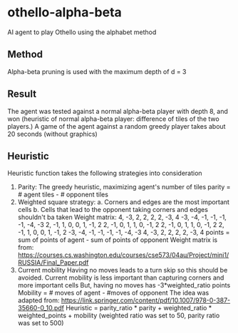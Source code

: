 # othello-alpha-beta
AI agent to play Othello using the alphabet method

## Method
Alpha-beta pruning is used with the maximum depth of d = 3

## Result
The agent was tested against a normal alpha-beta player with depth 8, and won
    (heuristic of normal alpha-beta player: difference of tiles of the two players.)
A game of the agent against a random greedy player takes about 20 seconds (without graphics)


## Heuristic
Heuristic function takes the following strategies into consideration
1. Parity:
    The greedy heuristic, maximizing agent's number of tiles
    parity = # agent tiles - # opponent tiles
2. Weighted square strategy:
    a. Corners and edges are the most important cells
    b. Cells that lead to the opponent taking corners and edges shouldn't ba taken
    Weight matrix:
         4, -3,  2,  2,  2,  2, -3,  4
        -3, -4, -1, -1, -1, -1, -4, -3
         2, -1,  1,  0,  0,  1, -1,  2
         2, -1,  0,  1,  1,  0, -1,  2
         2, -1,  0,  1,  1,  0, -1,  2
         2, -1,  1,  0,  0,  1, -1,  2
        -3, -4, -1, -1, -1, -1, -4, -3
         4, -3,  2,  2,  2,  2, -3,  4
    points = sum of points of agent - sum of points of opponent
    Weight matrix is from:
    https://courses.cs.washington.edu/courses/cse573/04au/Project/mini1/RUSSIA/Final_Paper.pdf
3. Current mobility
    Having no  moves leads to a turn skip so this should be avoided.
    Current mobility is less important than capturing corners and more important cells
    But, having no moves has -3*weighted_ratio points
    Mobility = # moves of agent - #moves of opponent
    The idea was adapted from:
    https://link.springer.com/content/pdf/10.1007/978-0-387-35660-0_10.pdf
Heuristic = parity_ratio * parity + weighted_ratio * weighted_points + mobility
(weighted ratio was set to 50, parity ratio was set to 500)
